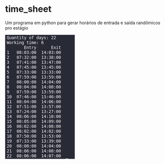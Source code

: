 # time_sheet
Um programa em python para gerar horários de entrada e saída randômicos pro estágio

![Imagem do programa](image.png)
